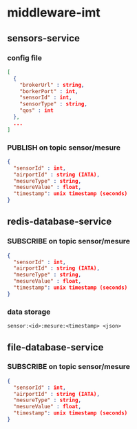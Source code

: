 # middleware-imt

## sensors-service

### config file 

```json
[
  {
    "brokerUrl" : string,
    "borkerPort" : int,
    "sensorId" : int,
    "sensorType" : string,
    "qos" : int
  },
  ...
]
```

### PUBLISH on topic sensor/mesure

```json
{
  "sensorId" : int,
  "airportId" : string (IATA), 
  "mesureType" : string,
  "mesureValue" : float,
  "timestamp": unix timestamp (seconds)
}
```

## redis-database-service 

### SUBSCRIBE on topic sensor/mesure
```json
{
  "sensorId" : int,
  "airportId" : string (IATA), 
  "mesureType" : string,
  "mesureValue" : float,
  "timestamp": unix timestamp (seconds)
}
```

### data storage 

```sensor:<id>:mesure:<timestamp> <json>```


## file-database-service 

### SUBSCRIBE on topic sensor/mesure
```json
{
  "sensorId" : int,
  "airportId" : string (IATA), 
  "mesureType" : string,
  "mesureValue" : float,
  "timestamp": unix timestamp (seconds)
}
```





